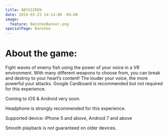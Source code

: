```yaml
---
title: ABYSSIREN
date: 2019-03-23 14:14:00 -04:00
image:
  feature: BansheeBanner.png
specialPage: Banshee
---
```


# About the game:

Fight waves of enemy fish using the power of your voice in a VR environment. With many different weapons to choose from, you can break and destroy to your heart’s content! The louder your voice, the more powerful your attacks.
Google Cardboard is recommended but not required for this experience.

Coming to iOS & Android very soon.

Headphone is strongly recommended for this experience.

Supported device: iPhone 5 and above, Android 7 and above

Smooth playback is not guaranteed on older devices.




